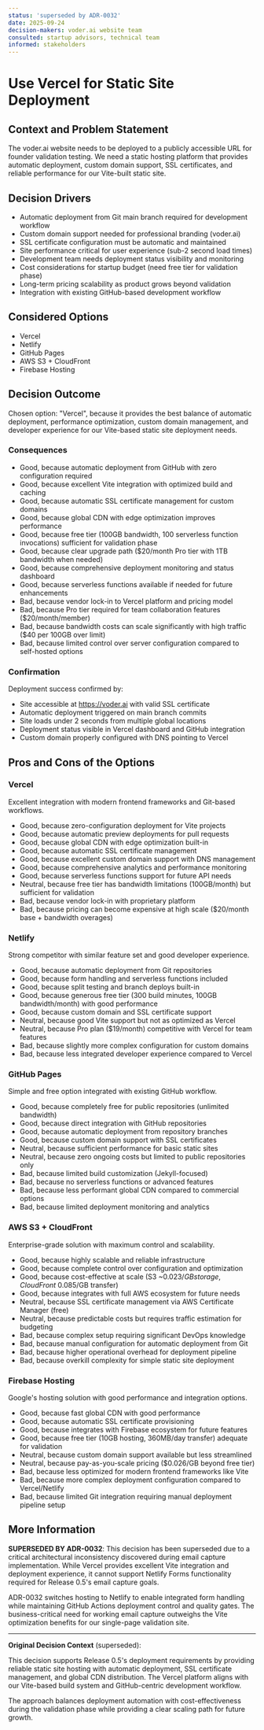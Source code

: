 ```yaml
---
status: 'superseded by ADR-0032'
date: 2025-09-24
decision-makers: voder.ai website team
consulted: startup advisors, technical team
informed: stakeholders
---
```


# Use Vercel for Static Site Deployment

## Context and Problem Statement

The voder.ai website needs to be deployed to a publicly accessible URL for founder validation testing. We need a static hosting platform that provides automatic deployment, custom domain support, SSL certificates, and reliable performance for our Vite-built static site.

## Decision Drivers

- Automatic deployment from Git main branch required for development workflow
- Custom domain support needed for professional branding (voder.ai)
- SSL certificate configuration must be automatic and maintained
- Site performance critical for user experience (sub-2 second load times)
- Development team needs deployment status visibility and monitoring
- Cost considerations for startup budget (need free tier for validation phase)
- Long-term pricing scalability as product grows beyond validation
- Integration with existing GitHub-based development workflow

## Considered Options

- Vercel
- Netlify
- GitHub Pages
- AWS S3 + CloudFront
- Firebase Hosting

## Decision Outcome

Chosen option: "Vercel", because it provides the best balance of automatic deployment, performance optimization, custom domain management, and developer experience for our Vite-based static site deployment needs.

### Consequences

- Good, because automatic deployment from GitHub with zero configuration required
- Good, because excellent Vite integration with optimized build and caching
- Good, because automatic SSL certificate management for custom domains
- Good, because global CDN with edge optimization improves performance
- Good, because free tier (100GB bandwidth, 100 serverless function invocations) sufficient for validation phase
- Good, because clear upgrade path ($20/month Pro tier with 1TB bandwidth when needed)
- Good, because comprehensive deployment monitoring and status dashboard
- Good, because serverless functions available if needed for future enhancements
- Bad, because vendor lock-in to Vercel platform and pricing model
- Bad, because Pro tier required for team collaboration features ($20/month/member)
- Bad, because bandwidth costs can scale significantly with high traffic ($40 per 100GB over limit)
- Bad, because limited control over server configuration compared to self-hosted options

### Confirmation

Deployment success confirmed by:

- Site accessible at <https://voder.ai> with valid SSL certificate
- Automatic deployment triggered on main branch commits
- Site loads under 2 seconds from multiple global locations
- Deployment status visible in Vercel dashboard and GitHub integration
- Custom domain properly configured with DNS pointing to Vercel

## Pros and Cons of the Options

### Vercel

Excellent integration with modern frontend frameworks and Git-based workflows.

- Good, because zero-configuration deployment for Vite projects
- Good, because automatic preview deployments for pull requests
- Good, because global CDN with edge optimization built-in
- Good, because automatic SSL certificate management
- Good, because excellent custom domain support with DNS management
- Good, because comprehensive analytics and performance monitoring
- Good, because serverless functions support for future API needs
- Neutral, because free tier has bandwidth limitations (100GB/month) but sufficient for validation
- Bad, because vendor lock-in with proprietary platform
- Bad, because pricing can become expensive at high scale ($20/month base + bandwidth overages)

### Netlify

Strong competitor with similar feature set and good developer experience.

- Good, because automatic deployment from Git repositories
- Good, because form handling and serverless functions included
- Good, because split testing and branch deploys built-in
- Good, because generous free tier (300 build minutes, 100GB bandwidth/month) with good performance
- Good, because custom domain and SSL certificate support
- Neutral, because good Vite support but not as optimized as Vercel
- Neutral, because Pro plan ($19/month) competitive with Vercel for team features
- Bad, because slightly more complex configuration for custom domains
- Bad, because less integrated developer experience compared to Vercel

### GitHub Pages

Simple and free option integrated with existing GitHub workflow.

- Good, because completely free for public repositories (unlimited bandwidth)
- Good, because direct integration with GitHub repositories
- Good, because automatic deployment from repository branches
- Good, because custom domain support with SSL certificates
- Neutral, because sufficient performance for basic static sites
- Neutral, because zero ongoing costs but limited to public repositories only
- Bad, because limited build customization (Jekyll-focused)
- Bad, because no serverless functions or advanced features
- Bad, because less performant global CDN compared to commercial options
- Bad, because limited deployment monitoring and analytics

### AWS S3 + CloudFront

Enterprise-grade solution with maximum control and scalability.

- Good, because highly scalable and reliable infrastructure
- Good, because complete control over configuration and optimization
- Good, because cost-effective at scale (S3 ~$0.023/GB storage, CloudFront ~$0.085/GB transfer)
- Good, because integrates with full AWS ecosystem for future needs
- Neutral, because SSL certificate management via AWS Certificate Manager (free)
- Neutral, because predictable costs but requires traffic estimation for budgeting
- Bad, because complex setup requiring significant DevOps knowledge
- Bad, because manual configuration for automatic deployment from Git
- Bad, because higher operational overhead for deployment pipeline
- Bad, because overkill complexity for simple static site deployment

### Firebase Hosting

Google's hosting solution with good performance and integration options.

- Good, because fast global CDN with good performance
- Good, because automatic SSL certificate provisioning
- Good, because integrates with Firebase ecosystem for future features
- Good, because free tier (10GB hosting, 360MB/day transfer) adequate for validation
- Neutral, because custom domain support available but less streamlined
- Neutral, because pay-as-you-scale pricing ($0.026/GB beyond free tier)
- Bad, because less optimized for modern frontend frameworks like Vite
- Bad, because more complex deployment configuration compared to Vercel/Netlify
- Bad, because limited Git integration requiring manual deployment pipeline setup

## More Information

**SUPERSEDED BY ADR-0032**: This decision has been superseded due to a critical architectural inconsistency discovered during email capture implementation. While Vercel provides excellent Vite integration and deployment experience, it cannot support Netlify Forms functionality required for Release 0.5's email capture goals.

ADR-0032 switches hosting to Netlify to enable integrated form handling while maintaining GitHub Actions deployment control and quality gates. The business-critical need for working email capture outweighs the Vite optimization benefits for our single-page validation site.

---

**Original Decision Context** (superseded):

This decision supports Release 0.5's deployment requirements by providing reliable static site hosting with automatic deployment, SSL certificate management, and global CDN distribution. The Vercel platform aligns with our Vite-based build system and GitHub-centric development workflow.

The approach balances deployment automation with cost-effectiveness during the validation phase while providing a clear scaling path for future growth.
